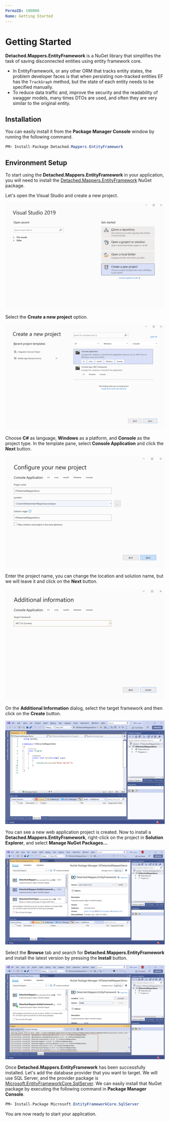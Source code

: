 ```yaml
---
PermaID: 100000
Name: Getting Started
---
```


# Getting Started

**Detached.Mappers.EntityFramework** is a NuGet library that simplifies the task of saving disconnected entities using entity framework core.

 - In EntityFramework, or any other ORM that tracks entity states, the problem developer faces is that when persisting non-tracked entities EF has the `TrackGraph` method, but the state of each entity needs to be specified manually.
 - To reduce data traffic and, improve the security and the readability of swagger models, many times DTOs are used, and often they are very similar to the original entity.

## Installation

You can easily install it from the **Package Manager Console** window by running the following command.

```csharp
PM> Install-Package Detached.Mappers.EntityFramework
```

## Environment Setup

To start using the **Detached.Mappers.EntityFramework** in your application, you will need to install the [Detached.Mappers.EntityFramework](https://www.nuget.org/packages/Detached.Mappers.EntityFramework) NuGet package.

Let's open the Visual Studio and create a new project.

<img src="images/setup-1.png" alt="Create a new project">

Select the **Create a new project** option.

<img src="images/setup-2.png" alt="Select Console Application template">

Choose **C#** as language, **Windows** as a platform, and **Console** as the project type. In the template pane, select **Console Application** and click the **Next** button.

<img src="images/setup-3.png" alt="Configure your new project">

Enter the project name, you can change the location and solution name, but we will leave it and click on the **Next** button.  

<img src="images/setup-4.png" alt="Additional Information">

On the **Additional Information** dialog, select the target framework and then click on the **Create** button.  

<img src="images/setup-5.png" alt="Console Application created">

You can see a new web application project is created. Now to install a **Detached.Mappers.EntityFramework**, right-click on the project in **Solution Explorer**, and select **Manage NuGet Packages...**

<img src="images/setup-6.png" alt="Install Detached.Mappers.EntityFramework">

Select the **Browse** tab and search for **Detached.Mappers.EntityFramework** and install the latest version by pressing the **Install** button. 

<img src="images/setup-7.png" alt="Detached.Mappers.EntityFramework installed successfully">

Once **Detached.Mappers.EntityFramework** has been successfully installed. Let's add the database provider that you want to target. We will use SQL Server, and the provider package is [Microsoft.EntityFrameworkCore.SqlServer](https://www.nuget.org/packages/Microsoft.EntityFrameworkCore.SqlServer). We can easily install that NuGet package by executing the following command in **Package Manager Console**. 

```csharp
PM> Install-Package Microsoft.EntityFrameworkCore.SqlServer
```

You are now ready to start your application.
